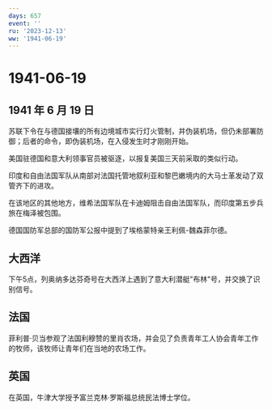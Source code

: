 ```yaml
---
days: 657
event: ''
ru: '2023-12-13'
ww: '1941-06-19'
---
```


# 1941-06-19

## 1941 年 6 月 19 日

苏联下令在与德国接壤的所有边境城市实行灯火管制，并伪装机场，但仍未部署防御；后者的命令，即伪装机场，在入侵发生时才刚刚开始。

美国驻德国和意大利领事官员被驱逐，以报复美国三天前采取的类似行动。

印度和自由法国军队从南部对法国托管地叙利亚和黎巴嫩境内的大马士革发动了双管齐下的进攻。

在该地区的其他地方，维希法国军队在卡迪姆阻击自由法国军队，而印度第五步兵旅在梅泽被包围。

德国国防军总部的国防军公报中提到了埃格蒙特亲王利佩-魏森菲尔德。

## 大西洋

下午5点，列奥纳多达芬奇号在大西洋上遇到了意大利潜艇"布林"号，并交换了识别信号。

## 法国

菲利普·贝当参观了法国利穆赞的里肖农场，并会见了负责青年工人协会青年工作的牧师，该牧师让青年们在当地的农场工作。

## 英国

在英国，牛津大学授予富兰克林·罗斯福总统民法博士学位。